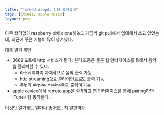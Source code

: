 ```yaml
---
title: "forked-dappd: 엄청 좋아졌네"
tags: [itunes, apple music]
layout: post
---
```


아무 생각없이 raspberry pi에 clone해놓고 가끔씩 git pull해서 업데해서 쓰고 있었는데, 최근에 좋은 기능이 많이 생겨났다.

대충 열거 하면
- 3689 포트에 http 서비스가 된다: 원격 조종은 물론 웹 인터페이스를 통해서 음악을 플레이할 수 있다.
  - 라스베리파이 자체적으로 음악 출력 가능
  - http streaming으로 클라이언트로도 출력 가능
  - 주변의 airplay device로도 출력이 가능
- apple device에서 remote app을 설치하고 웹 인터페이스를 통해 pairing하면 iTune처럼 동작한다.

이것만 열거해도 얼마나 좋아졌는지 알만하다. 